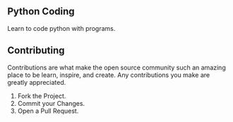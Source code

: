 ## Python Coding
Learn to code python with programs.




## Contributing
Contributions are what make the open source community such an amazing place to be learn, inspire, and create. Any contributions you make are greatly appreciated.

1. Fork the Project.
2. Commit your Changes.
3. Open a Pull Request.
